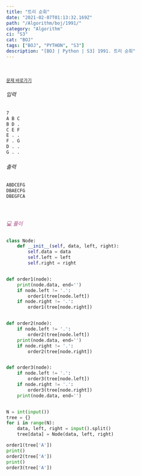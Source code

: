 ```yaml
---
title: "트리 순회"
date: "2021-02-07T01:13:32.169Z"
path: "/Algorithm/boj/1991/"
category: "Algorithm"
ci: "S3"
cat: "BOJ"
tags: ["BOJ", "PYTHON", "S3"]
description: "[BOJ | Python | S3] 1991. 트리 순회"
---
```


<br />

<a href="https://www.acmicpc.net/problem/1991"><small>문제 바로가기</small></a>

###### 입력

```sh
7
A B C
B D .
C E F
E . .
F . G
D . .
G . .
```

###### 출력

```sh
ABDCEFG
DBAECFG
DBEGFCA
```

<br />

##### <h5 style="color:#C587AE;">💻 풀이</h5>

```python
class Node:
    def __init__(self, data, left, right):
        self.data = data
        self.left = left
        self.right = right


def order1(node):
    print(node.data, end='')
    if node.left != '.':
        order1(tree[node.left])
    if node.right != '.':
        order1(tree[node.right])


def order2(node):
    if node.left != '.':
        order2(tree[node.left])
    print(node.data, end='')
    if node.right != '.':
        order2(tree[node.right])


def order3(node):
    if node.left != '.':
        order3(tree[node.left])
    if node.right != '.':
        order3(tree[node.right])
    print(node.data, end='')


N = int(input())
tree = {}
for i in range(N):
    data, left, right = input().split()
    tree[data] = Node(data, left, right)

order1(tree['A'])
print()
order2(tree['A'])
print()
order3(tree['A'])
```

